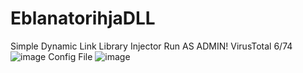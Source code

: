 # EblanatorihjaDLL
Simple Dynamic Link Library Injector
Run AS ADMIN!
VirusTotal 6/74
![image](https://github.com/user-attachments/assets/b7726017-c1c2-4fb1-b90c-94220359b570)
Config File
![image](https://github.com/user-attachments/assets/fefdcfc5-ba63-4c92-80b1-4b27b93741ef)
